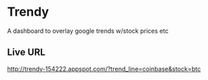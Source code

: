 Trendy
======

A dashboard to overlay google trends w/stock prices etc

Live URL
-----------
http://trendy-154222.appspot.com/?trend_line=coinbase&stock=btc